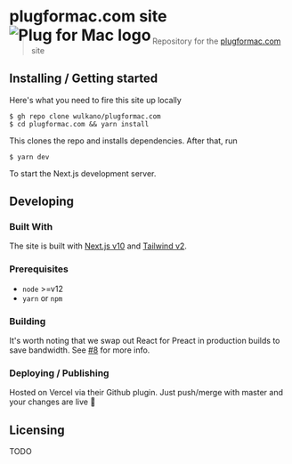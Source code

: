 <h1>
plugformac.com site <img src="./public/favicon.ico" alt="Plug for Mac logo" align="left">
</h1>

> Repository for the [plugformac.com](https://plugformac.com) site

## Installing / Getting started

Here's what you need to fire this site up locally

```shell
$ gh repo clone wulkano/plugformac.com
$ cd plugformac.com && yarn install
```

This clones the repo and installs dependencies. After that, run

```shell
$ yarn dev
```

To start the Next.js development server.

## Developing

### Built With

The site is built with [Next.js v10](https://nextjs.org/docs) and [Tailwind v2](https://tailwindcss.com/).

### Prerequisites

- `node` >=v12
- `yarn` or `npm`

### Building

It's worth noting that we swap out React for Preact in production builds to save bandwidth.
See [#8](https://github.com/wulkano/plugformac.com/pull/8) for more info.

### Deploying / Publishing

Hosted on Vercel via their Github plugin. Just push/merge with master and your changes are live 🎉

## Licensing

TODO
